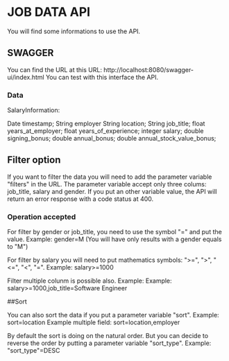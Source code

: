 # JOB DATA API

You will find some informations to use the API.

## SWAGGER

You can find the URL at this URL: http://localhost:8080/swagger-ui/index.html
You can test with this interface the API.

### Data

SalaryInformation:

Date timestamp;
String employer
String location;
String job_title;
float years_at_employer;
float years_of_experience;
integer salary;
double signing_bonus;
double annual_bonus;
double annual_stock_value_bonus;

## Filter option

If you want to filter the data you will need to add the parameter variable "filters" in the URL.
The parameter variable accept only three colums: job_title, salary and gender. 
If you put an other variable value, the API will return an error response with a code status at 400.

### Operation accepted
For filter by gender or job_title, you need to use the symbol "=" and put the value.
Example: gender=M (You will have only results with a gender equals to "M")

For filter by salary you will need to put mathematics symbols: ">=", ">", "<=", "<", "=".
Example: salary>=1000

Filter multiple colunm is possible also.
Example: Example: salary>=1000,job_title=Software Engineer

##Sort 

You can also sort the data if you put a parameter variable "sort".
Example: sort=location
Example multiple field: sort=location,employer

By default the sort is doing on the natural order. But you can decide to reverse the order by putting a parameter variable "sort_type".
Example: "sort_type"=DESC
